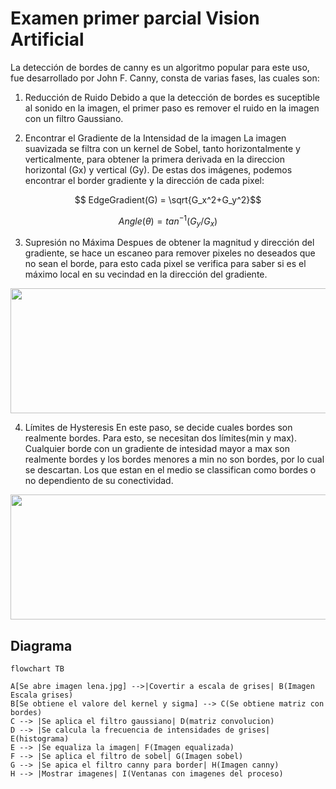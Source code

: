 # Examen primer parcial Vision Artificial
La detección de bordes de canny es un algoritmo popular para este uso, fue desarrollado por John F. Canny, consta de varias fases, las cuales son:
1.  Reducción de Ruido
Debido a que la detección de bordes es suceptible al sonido en la imagen, el primer paso es remover el ruido en la imagen con un filtro Gaussiano.

2. Encontrar el Gradiente de la Intensidad de la imagen
La imagen suavizada se filtra con un kernel de Sobel, tanto horizontalmente y verticalmente, para obtener la primera derivada en la direccion horizontal (Gx) y vertical (Gy).
De estas dos imágenes, podemos encontrar el border gradiente y la dirección de cada pixel:

$$ EdgeGradient(G) = \sqrt{G_x^2+G_y^2}$$

$$ Angle(\theta) = tan^{-1}(G_y/G_x)$$


3. Supresión no Máxima
Despues de obtener la magnitud y dirección del gradiente, se hace un escaneo para remover pixeles no deseados que no sean el borde, para esto cada pixel se verifica para saber si es el máximo local en su vecindad en la dirección del gradiente.

<p align="center">
  <img width="600" height="200" src="https://docs.opencv.org/4.x/nms.jpg">
</p>


4. Límites de Hysteresis
En este paso, se decide cuales bordes son realmente bordes. Para esto, se necesitan dos límites(min y max). Cualquier borde con un gradiente de intesidad mayor a max son realmente bordes y los bordes menores a min no son bordes, por lo cual se descartan. Los que estan en el medio se classifican como bordes o no dependiento de su conectividad.


<p align="center">
  <img width="600" height="200" src="https://docs.opencv.org/4.x/hysteresis.jpg">
</p>



## Diagrama
```mermaid
flowchart TB

A[Se abre imagen lena.jpg] -->|Covertir a escala de grises| B(Imagen Escala grises)
B[Se obtiene el valore del kernel y sigma] --> C(Se obtiene matriz con bordes)
C --> |Se aplica el filtro gaussiano| D(matriz convolucion)
D --> |Se calcula la frecuencia de intensidades de grises| E(histograma)
E --> |Se equaliza la imagen| F(Imagen equalizada)
F --> |Se aplica el filtro de sobel| G(Imagen sobel)
G --> |Se apica el filtro canny para border| H(Imagen canny)
H --> |Mostrar imagenes| I(Ventanas con imagenes del proceso)
```

